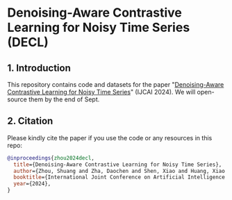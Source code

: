 # Denoising-Aware Contrastive Learning for Noisy Time Series (DECL)

## 1. Introduction
This repository contains code and datasets for the paper "[Denoising-Aware Contrastive Learning for Noisy Time Series](https://arxiv.org/abs/2406.04627)" (IJCAI 2024).
We will open-source them by the end of Sept.

## 2. Citation
Please kindly cite the paper if you use the code or any resources in this repo:
```bib
@inproceedings{zhou2024decl,
  title={Denoising-Aware Contrastive Learning for Noisy Time Series},
  author={Zhou, Shuang and Zha, Daochen and Shen, Xiao and Huang, Xiao and Zhang, Rui and Chung, Fu-Lai},
  booktitle={International Joint Conference on Artificial Intelligence (IJCAI)},
  year={2024},
}
```
